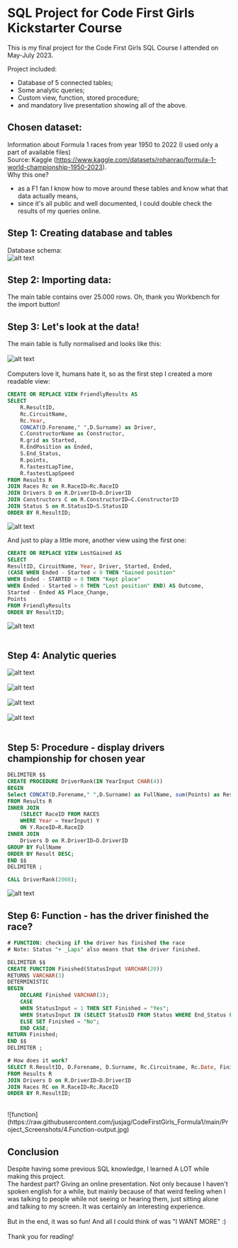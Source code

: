 # SQL Project for Code First Girls Kickstarter Course
This is my final project for the Code First Girls SQL Course I attended on May-July 2023.

Project included:
- Database of 5 connected tables;
- Some analytic queries;
- Custom view, function, stored procedure;
- and mandatory live presentation showing all of the above.

## Chosen dataset:
Information about Formula 1 races from year 1950 to 2022 (I used only a part of available files)<br>
Source: Kaggle (https://www.kaggle.com/datasets/rohanrao/formula-1-world-championship-1950-2023).<br>
Why this one?
- as a F1 fan I know how to move around these tables and know what that data actually means,
- since it's all public and well documented, I could double check the results of my queries online.

## Step 1: Creating database and tables<br>
Database schema:<br>
![alt text](https://github.com/jusjag/CodeFirstGirls_Formula1/blob/main/Project_Screenshots/F1_Schema.jpg)

## Step 2: Importing data:
The main table contains over 25.000 rows. Oh, thank you Workbench for the import button!

## Step 3: Let's look at the data!<br>
The main table is fully normalised and looks like this:<br>
<br>
![alt text](https://github.com/jusjag/CodeFirstGirls_Formula1/blob/main/Project_Screenshots/Results_Table.jpg)
<br><br>
Computers love it, humans hate it, so as the first step I created a more readable view:<br>
```SQL
CREATE OR REPLACE VIEW FriendlyResults AS
SELECT 
	R.ResultID,
    Rc.CircuitName,
    Rc.Year,
    CONCAT(D.Forename," ",D.Surname) as Driver,
    C.ConstructorName as Constructor,
    R.grid as Started,
    R.EndPosition as Ended,
    S.End_Status,
    R.points,
    R.fastestLapTime,
    R.fastestLapSpeed
FROM Results R
JOIN Races Rc on R.RaceID=Rc.RaceID
JOIN Drivers D on R.DriverID=D.DriverID
JOIN Constructors C on R.ConstructorID=C.ConstructorID
JOIN Status S on R.StatusID=S.StatusID
ORDER BY R.ResultID;
```
![alt text](https://github.com/jusjag/CodeFirstGirls_Formula1/blob/main/Project_Screenshots/1.1.View1-output.jpg)

And just to play a little more, another view using the first one:<br>
```SQL
CREATE OR REPLACE VIEW LostGained AS
SELECT 
ResultID, CircuitName, Year, Driver, Started, Ended, 
(CASE WHEN Ended - Started < 0 THEN "Gained position"
WHEN Ended - STARTED = 0 THEN "Kept place"
WHEN Ended - Started > 0 THEN "Lost position" END) AS Outcome,
Started - Ended AS Place_Change,
Points
FROM FriendlyResults
ORDER BY ResultID;
```
![alt text](https://github.com/jusjag/CodeFirstGirls_Formula1/blob/main/Project_Screenshots/1.2.View2-code-output.jpg)
<br><br>
## Step 4: Analytic queries<br>
![alt text](https://github.com/jusjag/CodeFirstGirls_Formula1/blob/main/Project_Screenshots/2.1.Analysis1-code-output.jpg)
<br><br>
![alt text](https://github.com/jusjag/CodeFirstGirls_Formula1/blob/main/Project_Screenshots/2.2.Analysis2-code-output.jpg)
<br><br>
![alt text](https://github.com/jusjag/CodeFirstGirls_Formula1/blob/main/Project_Screenshots/3.1.Subquery1-code-output.jpg)
<br><br>
![alt text](https://github.com/jusjag/CodeFirstGirls_Formula1/blob/main/Project_Screenshots/3.2.Subquery2-code-output.jpg)
<br><br>

## Step 5: Procedure - display drivers championship for chosen year<br>
```SQL
DELIMITER $$
CREATE PROCEDURE DriverRank(IN YearInput CHAR(4))
BEGIN
Select CONCAT(D.Forename," ",D.Surname) as FullName, sum(Points) as Result
FROM Results R
INNER JOIN
	(SELECT RaceID FROM RACES
	WHERE Year = YearInput) Y
	ON Y.RaceID=R.RaceID
INNER JOIN 
	Drivers D on R.DriverID=D.DriverID
GROUP BY FullName
ORDER BY Result DESC;
END $$
DELIMITER ;

CALL DriverRank(2008);
```
![alt text](https://github.com/jusjag/CodeFirstGirls_Formula1/blob/main/Project_Screenshots/5.Procedure-output.jpg)

## Step 6: Function - has the driver finished the race?<br>
```SQL
# FUNCTION: checking if the driver has finished the race
# Note: Status "+ _Laps" also means that the driver finished.

DELIMITER $$
CREATE FUNCTION Finished(StatusInput VARCHAR(20))
RETURNS VARCHAR(3)
DETERMINISTIC
BEGIN
	DECLARE Finished VARCHAR(3);
	CASE 
    WHEN StatusInput = 1 THEN SET Finished = "Yes";
    WHEN StatusInput IN (SELECT StatusID FROM Status WHERE End_Status LIKE '%Lap%') THEN SET Finished = "Yes";
    ELSE SET Finished = "No";
    END CASE;
RETURN Finished;
END $$
DELIMITER ;

# How does it work?
SELECT R.ResultID, D.Forename, D.Surname, Rc.Circuitname, Rc.Date, Finished(R.StatusID) as Finished
FROM Results R
JOIN Drivers D on R.DriverID=D.DriverID
JOIN Races RC on R.RaceID=Rc.RaceID
ORDER BY R.ResultID;
```
<br>
![function](https://raw.githubusercontent.com/jusjag/CodeFirstGirls_Formula1/main/Project_Screenshots/4.Function-output.jpg)

## Conclusion<br>
Despite having some previous SQL knowledge, I learned A LOT while making this project. <br>
The hardest part? Giving an online presentation. Not only because I haven't spoken english for a while, but mainly because of that weird feeling when I was talking to people while not seeing or hearing them, just sitting alone and talking to my screen. It was certainly an interesting experience.<br>
<br>
But in the end, it was so fun! And all I could think of was "I WANT MORE" :)<br>
<br>
Thank you for reading!
